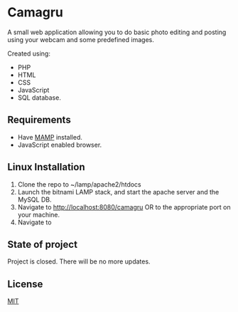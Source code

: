 # Camagru
 A small web application allowing you to do basic photo editing and posting using your webcam and some predefined images.

Created using:
- PHP
- HTML
- CSS
- JavaScript
- SQL database.

## Requirements

- Have [MAMP](https://bitnami.com/stack/lamp/installer) installed.
- JavaScript enabled browser.
 
## Linux Installation

1. Clone the repo to ~/lamp/apache2/htdocs
2. Launch the bitnami LAMP stack, and start the apache server and the MySQL DB.
3. Navigate to [http://localhost:8080/camagru](http://localhost:8080/camagru) OR to the appropriate port on your machine.
4. Navigate to

## State of project
Project is closed. There will be no more updates.

## License
[MIT](https://choosealicense.com/licenses/mit/)

